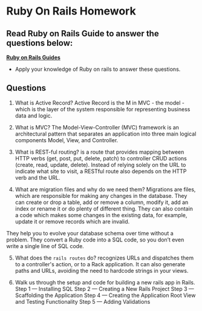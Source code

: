 # Ruby On Rails Homework

## Read Ruby on Rails Guide to answer the questions below:
**[Ruby on Rails Guides](https://guides.rubyonrails.org/)**
- Apply your knowledge of Ruby on rails to answer these questions.

## Questions
1. What is Active Record?
Active Record is the M in MVC - the model - which is the layer of the system responsible for representing business data and logic. 

2. What is MVC?
The Model-View-Controller (MVC) framework is an architectural pattern that separates an application into three main logical components Model, View, and Controller. 

3. What is REST-ful routing?
is a route that provides mapping between HTTP verbs (get, post, put, delete, patch) to controller CRUD actions (create, read, update, delete). Instead of relying solely on the URL to indicate what site to visit, a RESTful route also depends on the HTTP verb and the URL.

4. What are migration files and why do we need them?
Migrations are files, which are responsible for making any changes in the database. They can create or drop a table, add or remove a column, modify it, add an index or rename it or do plenty of different thing. They can also contain a code which makes some changes in the existing data, for example, update it or remove records which are invalid.

They help you to evolve your database schema over time without a problem. They convert a Ruby code into a SQL code, so you don’t even write a single line of SQL code.

5. What does the `rails routes` do?
recognizes URLs and dispatches them to a controller's action, or to a Rack application. It can also generate paths and URLs, avoiding the need to hardcode strings in your views.

6. Walk us through the setup and code for building a new rails app in Rails.
Step 1 — Installing SQL
Step 2 — Creating a New Rails Project
Step 3 — Scaffolding the Application
Step 4 — Creating the Application Root View and Testing Functionality
Step 5 — Adding Validations


